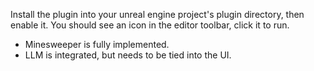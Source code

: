 Install the plugin into your unreal engine project's plugin directory, then enable it. You should see an icon in the editor toolbar, click it to run.

- Minesweeper is fully implemented.
- LLM is integrated, but needs to be tied into the UI.
